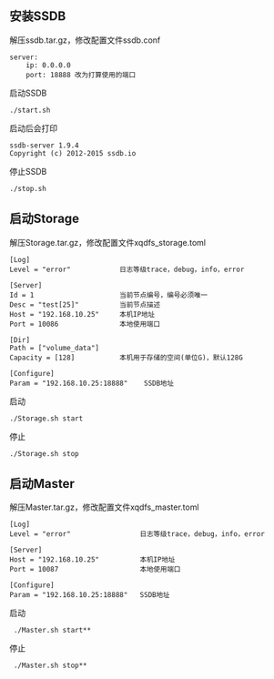 ## 安装SSDB
解压ssdb.tar.gz，修改配置文件ssdb.conf

	server:
		ip: 0.0.0.0
		port: 18888 改为打算使用的端口


启动SSDB 
	
	./start.sh

启动后会打印 

	ssdb-server 1.9.4
	Copyright (c) 2012-2015 ssdb.io


停止SSDB 
	
	./stop.sh


## 启动Storage
解压Storage.tar.gz，修改配置文件xqdfs_storage.toml

	[Log]
	Level = "error"            日志等级trace，debug，info，error
	
	[Server]
	Id = 1                     当前节点编号，编号必须唯一   
	Desc = "test[25]"          当前节点描述
	Host = "192.168.10.25"     本机IP地址
	Port = 10086               本地使用端口
	
	[Dir]
	Path = ["volume_data"]
	Capacity = [128]           本机用于存储的空间(单位G)，默认128G
	
	[Configure]
	Param = "192.168.10.25:18888"    SSDB地址

启动 
	
	./Storage.sh start  

停止 
	
	./Storage.sh stop

## 启动Master
解压Master.tar.gz，修改配置文件xqdfs_master.toml

	[Log]
	Level = "error"                 日志等级trace，debug，info，error
	
	[Server]
	Host = "192.168.10.25"          本机IP地址                                    
	Port = 10087                    本地使用端口
	
	[Configure]
	Param = "192.168.10.25:18888"   SSDB地址

启动

	 ./Master.sh start**  

停止
	
	 ./Master.sh stop**
